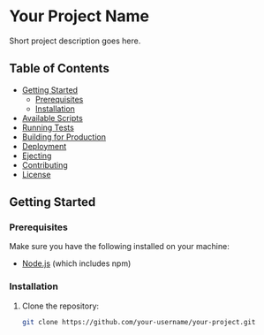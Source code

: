 # Your Project Name

Short project description goes here.

## Table of Contents

- [Getting Started](#getting-started)
  - [Prerequisites](#prerequisites)
  - [Installation](#installation)
- [Available Scripts](#available-scripts)
- [Running Tests](#running-tests)
- [Building for Production](#building-for-production)
- [Deployment](#deployment)
- [Ejecting](#ejecting)
- [Contributing](#contributing)
- [License](#license)

## Getting Started

### Prerequisites

Make sure you have the following installed on your machine:

- [Node.js](https://nodejs.org/) (which includes npm)

### Installation

1. Clone the repository:

   ```bash
   git clone https://github.com/your-username/your-project.git
